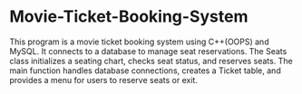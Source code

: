 # Movie-Ticket-Booking-System
This program is a movie ticket booking system using C++(OOPS) and MySQL. It connects to a database to manage seat reservations. The Seats class initializes a seating chart, checks seat status, and reserves seats. The main function handles database connections, creates a Ticket table, and provides a menu for users to reserve seats or exit.
